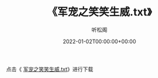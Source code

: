 ﻿---
title:  《军宠之笑笑生威.txt》
date:   2022-01-02T00:00:00+00:00
author: 听松阁
layout: post
permalink: /军宠之笑笑生威/
categories: 小说
tags: [小说]
---

点击《 [军宠之笑笑生威.txt](http://img.660000.xyz/bookstukust/book/bntxt/10/军宠之笑笑生威.txt)》进行下载